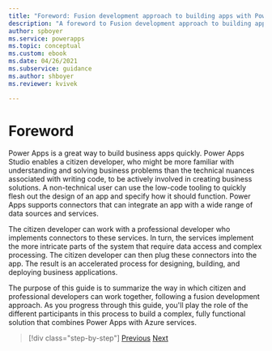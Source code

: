 ```yaml
---
title: "Foreword: Fusion development approach to building apps with Power Apps | Microsoft Docs"
description: "A foreword to Fusion development approach to building apps with Power Apps."
author: spboyer
ms.service: powerapps
ms.topic: conceptual
ms.custom: ebook
ms.date: 04/26/2021
ms.subservice: guidance
ms.author: shboyer
ms.reviewer: kvivek

---
```


# Foreword

Power Apps is a great way to build business apps quickly. Power Apps Studio enables a citizen developer, who might be more familiar with understanding and solving business problems than the technical nuances associated with writing code, to be actively involved in creating business solutions. A non-technical user can use the low-code tooling to quickly flesh out the design of an app and specify how it should function. Power Apps supports connectors that can integrate an app with a wide range of data sources and services.

The citizen developer can work with a professional developer who implements connectors to these services. In turn, the services implement the more intricate parts of the system that require data access and complex processing. The citizen developer can then plug these connectors into the app. The result is an accelerated process for designing, building, and deploying business applications.

The purpose of this guide is to summarize the way in which citizen and professional developers can work together, following a fusion development approach. As you progress through this guide, you'll play the role of the different participants in this process to build a complex, fully functional solution that combines Power Apps with Azure services.

> [!div class="step-by-step"]
> [Previous](index.md)
> [Next](prereqs-setup.md)

